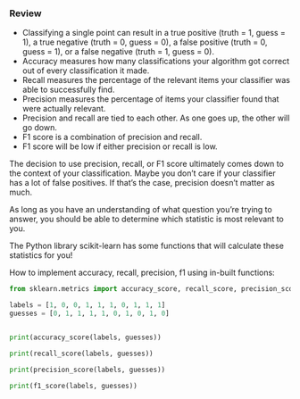 ### Review

- Classifying a single point can result in a true positive (truth = 1, guess = 1), a true negative (truth = 0, guess = 0), a false positive (truth = 0, guess = 1), or a false negative (truth = 1, guess = 0).
- Accuracy measures how many classifications your algorithm got correct out of every classification it made.
- Recall measures the percentage of the relevant items your classifier was able to successfully find.
- Precision measures the percentage of items your classifier found that were actually relevant.
- Precision and recall are tied to each other. As one goes up, the other will go down.
- F1 score is a combination of precision and recall.
- F1 score will be low if either precision or recall is low.

The decision to use precision, recall, or F1 score ultimately comes down to the context of your classification. Maybe you don’t care if your classifier has a lot of false positives. If that’s the case, precision doesn’t matter as much.

As long as you have an understanding of what question you’re trying to answer, you should be able to determine which statistic is most relevant to you.

The Python library scikit-learn has some functions that will calculate these statistics for you!

How to implement accuracy, recall, precision, f1 using in-built functions:
```python
from sklearn.metrics import accuracy_score, recall_score, precision_score, f1_score

labels = [1, 0, 0, 1, 1, 1, 0, 1, 1, 1]
guesses = [0, 1, 1, 1, 1, 0, 1, 0, 1, 0]


print(accuracy_score(labels, guesses))

print(recall_score(labels, guesses))

print(precision_score(labels, guesses))

print(f1_score(labels, guesses))
```
